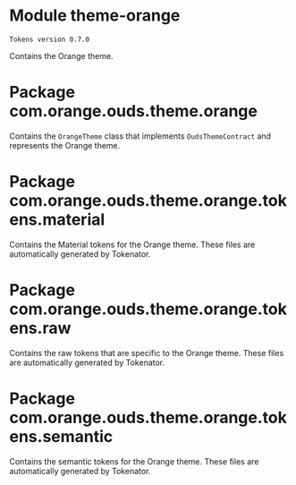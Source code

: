 # Module theme-orange

```
Tokens version 0.7.0
```

Contains the Orange theme.

# Package com.orange.ouds.theme.orange

Contains the `OrangeTheme` class that implements `OudsThemeContract` and represents the Orange theme.

# Package com.orange.ouds.theme.orange.tokens.material

Contains the Material tokens for the Orange theme. These files are automatically generated by Tokenator.

# Package com.orange.ouds.theme.orange.tokens.raw

Contains the raw tokens that are specific to the Orange theme. These files are automatically generated by Tokenator.

# Package com.orange.ouds.theme.orange.tokens.semantic

Contains the semantic tokens for the Orange theme. These files are automatically generated by Tokenator.